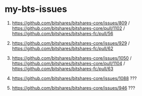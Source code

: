 # my-bts-issues

1. https://github.com/bitshares/bitshares-core/issues/809 / https://github.com/bitshares/bitshares-core/pull/1102 / https://github.com/bitshares/bitshares-fc/pull/56

2. https://github.com/bitshares/bitshares-core/issues/929 / https://github.com/bitshares/bitshares-fc/pull/62

3. https://github.com/bitshares/bitshares-core/issues/1050 / https://github.com/bitshares/bitshares-core/pull/1104 / https://github.com/bitshares/bitshares-fc/pull/63

4. https://github.com/bitshares/bitshares-core/issues/1088 ???

5. https://github.com/bitshares/bitshares-core/issues/946 ???



